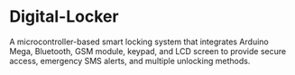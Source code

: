# Digital-Locker
A microcontroller-based smart locking system that integrates Arduino Mega, Bluetooth, GSM module, keypad, and LCD screen to provide secure access, emergency SMS alerts, and multiple unlocking methods.
